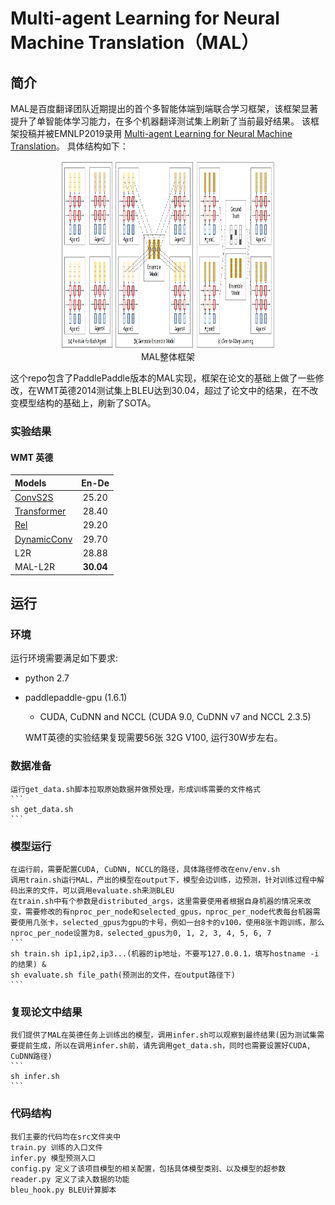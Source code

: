 # Multi-agent Learning for Neural Machine Translation（MAL）

## 简介

MAL是百度翻译团队近期提出的首个多智能体端到端联合学习框架，该框架显著提升了单智能体学习能力，在多个机器翻译测试集上刷新了当前最好结果。 该框架投稿并被EMNLP2019录用 [Multi-agent Learning for Neural Machine Translation](https://www.aclweb.org/anthology/D19-1079.pdf)。 具体结构如下：

<p align="center">
<img src="images/arch.png" width = "340" height = "300" /> <br />
MAL整体框架
</p>

这个repo包含了PaddlePaddle版本的MAL实现，框架在论文的基础上做了一些修改，在WMT英德2014测试集上BLEU达到30.04，超过了论文中的结果，在不改变模型结构的基础上，刷新了SOTA。

### 实验结果

#### WMT 英德

|  Models  | En-De |
| :------------- | :---------: |
| [ConvS2S](https://pdfs.semanticscholar.org/bb3e/bc09b65728d6eced04929df72a006fb5210b.pdf) | 25.20 | 
| [Transformer](https://papers.nips.cc/paper/7181-attention-is-all-you-need.pdf) | 28.40 | 
| [Rel](https://www.aclweb.org/anthology/N18-2074.pdf) | 29.20 | 
| [DynamicConv](https://openreview.net/pdf?id=SkVhlh09tX) | 29.70 | 
| L2R | 28.88 | 
| MAL-L2R | **30.04** | 


## 运行

### 环境

运行环境需要满足如下要求:
+ python 2.7
+ paddlepaddle-gpu (1.6.1)
    + CUDA, CuDNN and NCCL (CUDA 9.0, CuDNN v7 and NCCL 2.3.5)

    WMT英德的实验结果复现需要56张 32G V100, 运行30W步左右。

### 数据准备
    运行get_data.sh脚本拉取原始数据并做预处理，形成训练需要的文件格式
    ```
    sh get_data.sh
    ```
### 模型运行
    在运行前，需要配置CUDA, CuDNN, NCCL的路径，具体路径修改在env/env.sh
    调用train.sh运行MAL，产出的模型在output下，模型会边训练，边预测，针对训练过程中解码出来的文件，可以调用evaluate.sh来测BLEU
    在train.sh中有个参数是distributed_args，这里需要使用者根据自身机器的情况来改变，需要修改的有nproc_per_node和selected_gpus，nproc_per_node代表每台机器需要使用几张卡，selected_gpus为gpu的卡号，例如一台8卡的v100，使用8张卡跑训练，那么nproc_per_node设置为8，selected_gpus为0, 1, 2, 3, 4, 5, 6, 7
    ```
    sh train.sh ip1,ip2,ip3...(机器的ip地址，不要写127.0.0.1，填写hostname -i的结果) &
    sh evaluate.sh file_path(预测出的文件，在output路径下)
    ```
### 复现论文中结果
    我们提供了MAL在英德任务上训练出的模型，调用infer.sh可以观察到最终结果(因为测试集需要提前生成，所以在调用infer.sh前，请先调用get_data.sh，同时也需要设置好CUDA, CuDNN路径)
    ```
    sh infer.sh
    ```

### 代码结构
    我们主要的代码均在src文件夹中
    train.py 训练的入口文件
    infer.py 模型预测入口
    config.py 定义了该项目模型的相关配置，包括具体模型类别、以及模型的超参数
    reader.py 定义了读入数据的功能
    bleu_hook.py BLEU计算脚本
